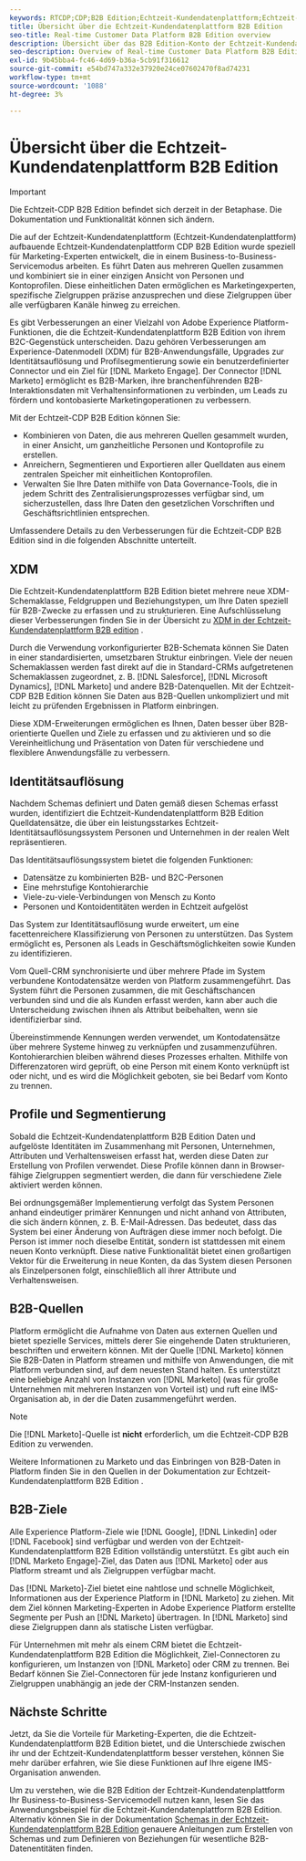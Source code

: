 ```yaml
---
keywords: RTCDP;CDP;B2B Edition;Echtzeit-Kundendatenplattform;Echtzeit-Kundendatenplattform;Echtzeit-Kundendatenplattform;b2b;cdp;Customer AI
title: Übersicht über die Echtzeit-Kundendatenplattform B2B Edition
seo-title: Real-time Customer Data Platform B2B Edition overview
description: Übersicht über das B2B Edition-Konto der Echtzeit-Kundendatenplattform
seo-description: Overview of Real-time Customer Data Platform B2B Edition Account
exl-id: 9b45bba4-fc46-4d69-b36a-5cb91f316612
source-git-commit: e54bd747a332e37920e24ce07602470f8ad74231
workflow-type: tm+mt
source-wordcount: '1088'
ht-degree: 3%

---
```


# Übersicht über die Echtzeit-Kundendatenplattform B2B Edition

>[!IMPORTANT]
>
>Die Echtzeit-CDP B2B Edition befindet sich derzeit in der Betaphase. Die Dokumentation und Funktionalität können sich ändern.

Die auf der Echtzeit-Kundendatenplattform (Echtzeit-Kundendatenplattform) aufbauende Echtzeit-Kundendatenplattform CDP B2B Edition wurde speziell für Marketing-Experten entwickelt, die in einem Business-to-Business-Servicemodus arbeiten. Es führt Daten aus mehreren Quellen zusammen und kombiniert sie in einer einzigen Ansicht von Personen und Kontoprofilen. Diese einheitlichen Daten ermöglichen es Marketingexperten, spezifische Zielgruppen präzise anzusprechen und diese Zielgruppen über alle verfügbaren Kanäle hinweg zu erreichen.

Es gibt Verbesserungen an einer Vielzahl von Adobe Experience Platform-Funktionen, die die Echtzeit-Kundendatenplattform B2B Edition von ihrem B2C-Gegenstück unterscheiden. Dazu gehören Verbesserungen am Experience-Datenmodell (XDM) für B2B-Anwendungsfälle, Upgrades zur Identitätsauflösung und Profilsegmentierung sowie ein benutzerdefinierter Connector und ein Ziel für [!DNL Marketo Engage]. Der Connector [!DNL Marketo] ermöglicht es B2B-Marken, ihre branchenführenden B2B-Interaktionsdaten mit Verhaltensinformationen zu verbinden, um Leads zu fördern und kontobasierte Marketingoperationen zu verbessern.

Mit der Echtzeit-CDP B2B Edition können Sie:

* Kombinieren von Daten, die aus mehreren Quellen gesammelt wurden, in einer Ansicht, um ganzheitliche Personen und Kontoprofile zu erstellen.
* Anreichern, Segmentieren und Exportieren aller Quelldaten aus einem zentralen Speicher mit einheitlichen Kontoprofilen.
* Verwalten Sie Ihre Daten mithilfe von Data Governance-Tools, die in jedem Schritt des Zentralisierungsprozesses verfügbar sind, um sicherzustellen, dass Ihre Daten den gesetzlichen Vorschriften und Geschäftsrichtlinien entsprechen.

Umfassendere Details zu den Verbesserungen für die Echtzeit-CDP B2B Edition sind in die folgenden Abschnitte unterteilt.

## XDM

Die Echtzeit-Kundendatenplattform B2B Edition bietet mehrere neue XDM-Schemaklasse, Feldgruppen und Beziehungstypen, um Ihre Daten speziell für B2B-Zwecke zu erfassen und zu strukturieren. Eine Aufschlüsselung dieser Verbesserungen finden Sie in der Übersicht zu [XDM in der Echtzeit-Kundendatenplattform B2B edition](./schemas/b2b.md) .

Durch die Verwendung vorkonfigurierter B2B-Schemata können Sie Daten in einer standardisierten, umsetzbaren Struktur einbringen. Viele der neuen Schemaklassen werden fast direkt auf die in Standard-CRMs aufgetretenen Schemaklassen zugeordnet, z. B. [!DNL Salesforce], [!DNL Microsoft Dynamics], [!DNL Marketo] und andere B2B-Datenquellen. Mit der Echtzeit-CDP B2B Edition können Sie Daten aus B2B-Quellen unkompliziert und mit leicht zu prüfenden Ergebnissen in Platform einbringen.

Diese XDM-Erweiterungen ermöglichen es Ihnen, Daten besser über B2B-orientierte Quellen und Ziele zu erfassen und zu aktivieren und so die Vereinheitlichung und Präsentation von Daten für verschiedene und flexiblere Anwendungsfälle zu verbessern.

## Identitätsauflösung

Nachdem Schemas definiert und Daten gemäß diesen Schemas erfasst wurden, identifiziert die Echtzeit-Kundendatenplattform B2B Edition Quelldatensätze, die über ein leistungsstarkes Echtzeit-Identitätsauflösungssystem Personen und Unternehmen in der realen Welt repräsentieren.

Das Identitätsauflösungssystem bietet die folgenden Funktionen:

* Datensätze zu kombinierten B2B- und B2C-Personen
* Eine mehrstufige Kontohierarchie
* Viele-zu-viele-Verbindungen von Mensch zu Konto
* Personen und Kontoidentitäten werden in Echtzeit aufgelöst

Das System zur Identitätsauflösung wurde erweitert, um eine facettenreichere Klassifizierung von Personen zu unterstützen. Das System ermöglicht es, Personen als Leads in Geschäftsmöglichkeiten sowie Kunden zu identifizieren.

Vom Quell-CRM synchronisierte und über mehrere Pfade im System verbundene Kontodatensätze werden von Platform zusammengeführt. Das System führt die Personen zusammen, die mit Geschäftschancen verbunden sind und die als Kunden erfasst werden, kann aber auch die Unterscheidung zwischen ihnen als Attribut beibehalten, wenn sie identifizierbar sind.

Übereinstimmende Kennungen werden verwendet, um Kontodatensätze über mehrere Systeme hinweg zu verknüpfen und zusammenzuführen. Kontohierarchien bleiben während dieses Prozesses erhalten. Mithilfe von Differenzatoren wird geprüft, ob eine Person mit einem Konto verknüpft ist oder nicht, und es wird die Möglichkeit geboten, sie bei Bedarf vom Konto zu trennen.

## Profile und Segmentierung

Sobald die Echtzeit-Kundendatenplattform B2B Edition Daten und aufgelöste Identitäten im Zusammenhang mit Personen, Unternehmen, Attributen und Verhaltensweisen erfasst hat, werden diese Daten zur Erstellung von Profilen verwendet. Diese Profile können dann in Browser-fähige Zielgruppen segmentiert werden, die dann für verschiedene Ziele aktiviert werden können.

Bei ordnungsgemäßer Implementierung verfolgt das System Personen anhand eindeutiger primärer Kennungen und nicht anhand von Attributen, die sich ändern können, z. B. E-Mail-Adressen. Das bedeutet, dass das System bei einer Änderung von Aufträgen diese immer noch befolgt. Die Person ist immer noch dieselbe Entität, sondern ist stattdessen mit einem neuen Konto verknüpft. Diese native Funktionalität bietet einen großartigen Vektor für die Erweiterung in neue Konten, da das System diesen Personen als Einzelpersonen folgt, einschließlich all ihrer Attribute und Verhaltensweisen.

## B2B-Quellen

 Platform ermöglicht die Aufnahme von Daten aus externen Quellen und bietet spezielle Services, mittels derer Sie eingehende Daten strukturieren, beschriften und erweitern können. Mit der Quelle [!DNL Marketo] können Sie B2B-Daten in Platform streamen und mithilfe von Anwendungen, die mit Platform verbunden sind, auf dem neuesten Stand halten. Es unterstützt eine beliebige Anzahl von Instanzen von [!DNL Marketo] (was für große Unternehmen mit mehreren Instanzen von Vorteil ist) und ruft eine IMS-Organisation ab, in der die Daten zusammengeführt werden.

>[!NOTE]
>
>Die [!DNL Marketo]-Quelle ist **nicht** erforderlich, um die Echtzeit-CDP B2B Edition zu verwenden.

Weitere Informationen zu Marketo und das Einbringen von B2B-Daten in Platform finden Sie in den Quellen in der Dokumentation zur Echtzeit-Kundendatenplattform B2B Edition .

<!-- PLACEHOLDER [sources in Real-time CDP B2B Edition](./sources/b2b) -->

## B2B-Ziele

Alle Experience Platform-Ziele wie [!DNL Google], [!DNL Linkedin] oder [!DNL Facebook] sind verfügbar und werden von der Echtzeit-Kundendatenplattform B2B Edition vollständig unterstützt. Es gibt auch ein [!DNL Marketo Engage]-Ziel, das Daten aus [!DNL Marketo] oder aus Platform streamt und als Zielgruppen verfügbar macht.

Das [!DNL Marketo]-Ziel bietet eine nahtlose und schnelle Möglichkeit, Informationen aus der Experience Platform in [!DNL Marketo] zu ziehen. Mit dem Ziel können Marketing-Experten in Adobe Experience Platform erstellte Segmente per Push an [!DNL Marketo] übertragen. In [!DNL Marketo] sind diese Zielgruppen dann als statische Listen verfügbar.

Für Unternehmen mit mehr als einem CRM bietet die Echtzeit-Kundendatenplattform B2B Edition die Möglichkeit, Ziel-Connectoren zu konfigurieren, um Instanzen von [!DNL Marketo] oder CRM zu trennen. Bei Bedarf können Sie Ziel-Connectoren für jede Instanz konfigurieren und Zielgruppen unabhängig an jede der CRM-Instanzen senden.

## Nächste Schritte

Jetzt, da Sie die Vorteile für Marketing-Experten, die die Echtzeit-Kundendatenplattform B2B Edition bietet, und die Unterschiede zwischen ihr und der Echtzeit-Kundendatenplattform besser verstehen, können Sie mehr darüber erfahren, wie Sie diese Funktionen auf Ihre eigene IMS-Organisation anwenden.

<!-- PLACEHOLDER [example use case for Real-time CDP B2B Edition]() -->

Um zu verstehen, wie die B2B Edition der Echtzeit-Kundendatenplattform Ihr Business-to-Business-Servicemodell nutzen kann, lesen Sie das Anwendungsbeispiel für die Echtzeit-Kundendatenplattform B2B Edition. Alternativ können Sie in der Dokumentation [Schemas in der Echtzeit-Kundendatenplattform B2B Edition](./schemas/b2b.md) genauere Anleitungen zum Erstellen von Schemas und zum Definieren von Beziehungen für wesentliche B2B-Datenentitäten finden.
